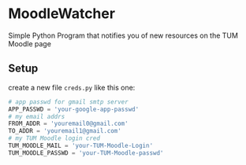 # MoodleWatcher
Simple Python Program that notifies you of new resources on the TUM Moodle page
## Setup
create a new file `creds.py` like this one:
```python
# app passwd for gmail smtp server
APP_PASSWD = 'your-google-app-passwd'
# my email addrs
FROM_ADDR = 'youremail0@gmail.com'
TO_ADDR = 'youremail1@gmail.com'
# my TUM Moodle login cred
TUM_MOODLE_MAIL = 'your-TUM-Moodle-Login'
TUM_MOODLE_PASSWD = 'your-TUM-Moodle-passwd'
```
